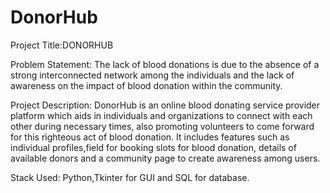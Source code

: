 # DonorHub
Project Title:DONORHUB

Problem Statement: The lack of blood donations is due to the absence of a strong interconnected network among the individuals and the lack of awareness on the impact of blood donation within the community.

Project Description: DonorHub is an online blood donating service provider platform which aids in individuals and organizations to connect with each other during necessary times, also promoting volunteers to come forward for this righteous act of blood donation. It includes features such as individual profiles,field for booking slots for blood donation, details of available donors and a community page to create awareness among users.

Stack Used: Python,Tkinter for GUI and SQL for database.
